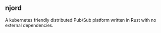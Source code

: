 ## njord

A kubernetes friendly distributed Pub/Sub platform written in Rust with
no external dependencies.
